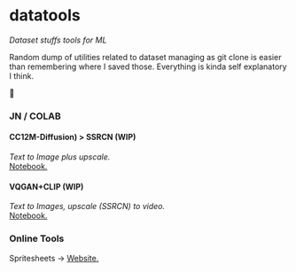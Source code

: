 # datatools
*Dataset stuffs tools for ML*

Random dump of utilities related to dataset managing as git clone is easier than remembering where I saved those. Everything is kinda self explanatory I think.

👀

### JN / COLAB

#### CC12M-Diffusion) > SSRCN **(WIP)**  
*Text to Image plus upscale.*  
[Notebook.](https://colab.research.google.com/drive/1Pyx2Z7qDE003R2C0Vo5mFAu0oDUCXM7w)  



#### VQGAN+CLIP **(WIP)**   
*Text to Images, upscale (SSRCN) to video.*  
[Notebook.](https://colab.research.google.com/drive/16K3W6o4RcwarFasU-Jl_Ag-pzQmt7ywK)  



### Online Tools
Spritesheets -> [Website.](https://www.leshylabs.com/apps/sstool/)
